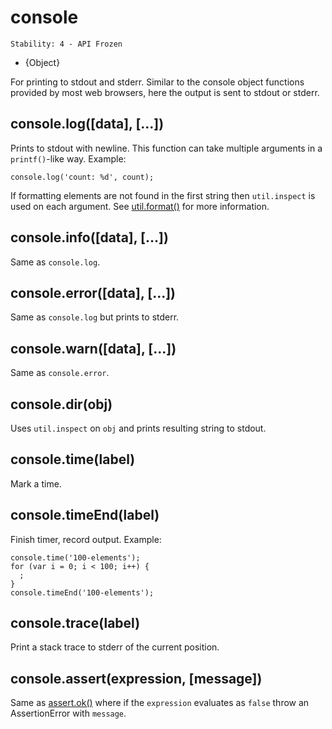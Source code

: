 # console

    Stability: 4 - API Frozen

* {Object}

<!--type=global-->

For printing to stdout and stderr.  Similar to the console object functions
provided by most web browsers, here the output is sent to stdout or stderr.

## console.log([data], [...])

Prints to stdout with newline. This function can take multiple arguments in a
`printf()`-like way. Example:

    console.log('count: %d', count);

If formatting elements are not found in the first string then `util.inspect`
is used on each argument.  See [util.format()][] for more information.

## console.info([data], [...])

Same as `console.log`.

## console.error([data], [...])

Same as `console.log` but prints to stderr.

## console.warn([data], [...])

Same as `console.error`.

## console.dir(obj)

Uses `util.inspect` on `obj` and prints resulting string to stdout.

## console.time(label)

Mark a time.

## console.timeEnd(label)

Finish timer, record output. Example:

    console.time('100-elements');
    for (var i = 0; i < 100; i++) {
      ;
    }
    console.timeEnd('100-elements');

## console.trace(label)

Print a stack trace to stderr of the current position.

## console.assert(expression, [message])

Same as [assert.ok()][] where if the `expression` evaluates as `false` throw an
AssertionError with `message`.

[assert.ok()]: assert.html#assert_assert_value_message_assert_ok_value_message
[util.format()]: util.html#util_util_format_format
